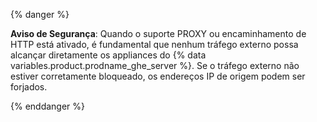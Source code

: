 {% danger %}

**Aviso de Segurança**: Quando o suporte PROXY ou encaminhamento de HTTP está ativado, é fundamental que nenhum tráfego externo possa alcançar diretamente os appliances do {% data variables.product.prodname_ghe_server %}. Se o tráfego externo não estiver corretamente bloqueado, os endereços IP de origem podem ser forjados.

{% enddanger %}
